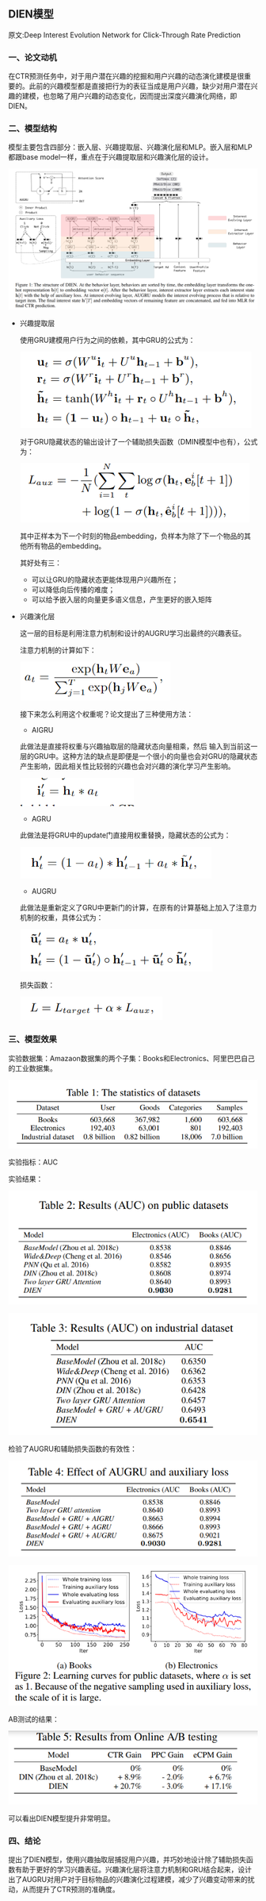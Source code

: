 ## DIEN模型

<p>原文:<a href="https://arxiv.org/pdf/1809.03672v1.pdf" style="text-decoration:none">Deep Interest Evolution Network for Click-Through Rate Prediction</a></p>

### 一、论文动机

在CTR预测任务中，对于用户潜在兴趣的挖掘和用户兴趣的动态演化建模是很重要的。此前的兴趣模型都是直接把行为的表征当成是用户兴趣，缺少对用户潜在兴趣的建模，也忽略了用户兴趣的动态变化，因而提出深度兴趣演化网络，即DIEN。

### 二、模型结构

模型主要包含四部分：嵌入层、兴趣提取层、兴趣演化层和MLP。嵌入层和MLP都跟base model一样，重点在于兴趣提取层和兴趣演化层的设计。

![image-20201122004535889](../fig/image-20201122004535889.png)

- 兴趣提取层

  使用GRU建模用户行为之间的依赖，其中GRU的公式为：

  ![image-20201122005721856](../fig/image-20201122005721856.png)

  对于GRU隐藏状态的输出设计了一个辅助损失函数（DMIN模型中也有），公式为：

  ![image-20201122005936347](../fig/image-20201122005936347.png)

  其中正样本为下一个时刻的物品embedding，负样本为除了下一个物品的其他所有物品的embedding。

  其好处有三：

  - 可以让GRU的隐藏状态更能体现用户兴趣所在；
  - 可以降低向后传播的难度；
  - 可以给予嵌入层的向量更多语义信息，产生更好的嵌入矩阵

- 兴趣演化层

  这一层的目标是利用注意力机制和设计的AUGRU学习出最终的兴趣表征。

  注意力机制的计算如下：

  ![image-20201122011520070](../fig/image-20201122011520070.png)

  接下来怎么利用这个权重呢？论文提出了三种使用方法：

  - AIGRU

  此做法是直接将权重与兴趣抽取层的隐藏状态向量相乘，然后   输入到当前这一层的GRU中。这种方法的缺点是即便是一个很小的向量也会对GRU的隐藏状态产生影响，因此相关性比较弱的兴趣也会对兴趣的演化学习产生影响。

  ![image-20201122012003152](../fig/image-20201122012003152.png)

  - AGRU

  此做法是将GRU中的update门直接用权重替换，隐藏状态的公式为：

  ![image-20201122012047765](../fig/image-20201122012047765.png)

  - AUGRU

  此做法是重新定义了GRU中更新门的计算，在原有的计算基础上加入了注意力机制的权重，具体公式为：

  ![image-20201122012331967](../fig/image-20201122012331967.png)

  损失函数：

  ![image-20201122012637295](../fig/image-20201122012637295.png)

### 三、模型效果

实验数据集：Amazaon数据集的两个子集：Books和Electronics、阿里巴巴自己的工业数据集。

![image-20201122012737808](../fig/image-20201122012737808.png)

实验指标：AUC

实验结果：

![image-20201122012757119](../fig/image-20201122012757119.png)

![image-20201122012845132](../fig/image-20201122012845132.png)

检验了AUGRU和辅助损失函数的有效性：

![image-20201122012944933](../fig/image-20201122012944933.png)

![image-20201122013042798](../fig/image-20201122013042798.png)

AB测试的结果：

![image-20201122013233199](../fig/image-20201122013233199.png)

可以看出DIEN模型提升非常明显。

### 四、结论

提出了DIEN模型，使用兴趣抽取层捕捉用户兴趣，并巧妙地设计除了辅助损失函数有助于更好的学习兴趣表征。兴趣演化层将注意力机制和GRU结合起来，设计出了AUGRU对用户对于目标物品的兴趣演化过程建模，减少了兴趣变动带来的扰动，从而提升了CTR预测的准确度。